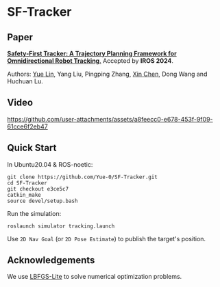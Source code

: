 # SF-Tracker

## Paper

[__Safety-First Tracker: A Trajectory Planning Framework for Omnidirectional Robot Tracking__.](https://ieeexplore.ieee.org/abstract/document/10802592) 
Accepted by __IROS 2024__.

Authors: [Yue Lin](https://github.com/Yue-0), Yang Liu, Pingping Zhang, [Xin Chen](https://github.com/chenxin-dlut), Dong Wang and Huchuan Lu.

## Video

https://github.com/user-attachments/assets/a8feecc0-e678-453f-9f09-61cce6f2eb47

## Quick Start

In Ubuntu20.04 & ROS-noetic:

```shell
git clone https://github.com/Yue-0/SF-Tracker.git
cd SF-Tracker
git checkout e3ce5c7
catkin_make
source devel/setup.bash 
```

Run the simulation:

```shell
roslaunch simulator tracking.launch
```

Use `2D Nav Goal` (or `2D Pose Estimate`) to publish the target's position.

## Acknowledgements

We use [LBFGS-Lite](https://github.com/ZJU-FAST-Lab/LBFGS-Lite) to solve numerical optimization problems.
